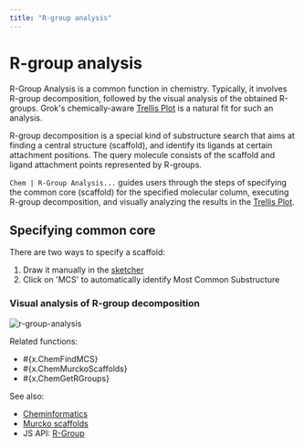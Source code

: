 ```yaml
---
title: "R-group analysis"
---
```

<!-- SUBTITLE: -->

# R-group analysis

R-Group Analysis is a common function in chemistry. Typically, it involves R-group decomposition, followed by the visual
analysis of the obtained R-groups. Grok's chemically-aware
[Trellis Plot](../../visualize/viewers/trellis-plot.md) is a natural fit for such an analysis.

R-group decomposition is a special kind of substructure search that aims at finding a central structure (scaffold), and
identify its ligands at certain attachment positions. The query molecule consists of the scaffold and ligand attachment
points represented by R-groups.

`Chem | R-Group Analysis...` guides users through the steps of specifying the common core (scaffold)
for the specified molecular column, executing R-group decomposition, and visually analyzing the results in
the [Trellis Plot](../../visualize/viewers/trellis-plot.md).

## Specifying common core

There are two ways to specify a scaffold:

1. Draw it manually in the [sketcher](sketcher.md)
2. Click on 'MCS' to automatically identify Most Common Substructure

### Visual analysis of R-group decomposition

![r-group-analysis](r-group-analysis.gif)

Related functions:

* \#{x.ChemFindMCS}
* \#{x.ChemMurckoScaffolds}
* \#{x.ChemGetRGroups}

See also:

* [Cheminformatics](cheminformatics.md)
* [Murcko scaffolds](functions/murcko-scaffolds.md)
* JS API: [R-Group](https://public.datagrok.ai/js/samples/domains/chem/r-group)
